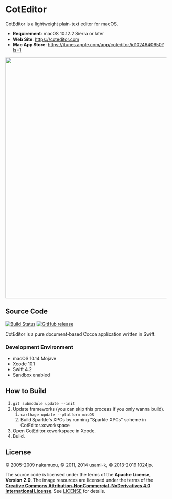 # CotEditor

CotEditor is a lightweight plain-text editor for macOS.

- **Requirement**: macOS 10.12.2 Sierra or later
- **Web Site**: <https://coteditor.com>
- **Mac App Store**: <https://itunes.apple.com/app/coteditor/id1024640650?ls=1>

<img src="screenshot@2x.png" width="750"/>

## Source Code

[![Build Status](https://travis-ci.org/coteditor/CotEditor.svg?branch=develop)](https://travis-ci.org/coteditor/CotEditor)
[![GitHub release](https://img.shields.io/github/release/coteditor/CotEditor.svg)](https://github.com/coteditor/CotEditor/releases/latest)

CotEditor is a pure document-based Cocoa application written in Swift.

### Development Environment

- macOS 10.14 Mojave
- Xcode 10.1
- Swift 4.2
- Sandbox enabled

## How to Build

1. `git submodule update --init`
2. Update frameworks (you can skip this process if you only wanna build).
   1. `carthage update --platform macOS`
   2. Build Sparkle's XPCs by running "Sparkle XPCs" scheme in CotEditor.xcworkspace
3. Open CotEditor.xcworkspace in Xcode.
4. Build.

## License

© 2005-2009 nakamuxu,
© 2011, 2014 usami-k,
© 2013-2019 1024jp.

The source code is licensed under the terms of the **Apache License, Version 2.0**. The image resources are licensed under the terms of the [**Creative Commons Attribution-NonCommercial-NoDerivatives 4.0 International License**](https://creativecommons.org/licenses/by-nc-nd/4.0/). See [LICENSE](LICENSE) for details.
